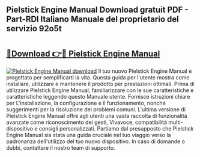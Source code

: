 ## Pielstick Engine Manual Download gratuit PDF - Part-RDl Italiano Manuale del proprietario del servizio 92o5t

# <h2><a href="http://dfdvxa3.blite.top/?on=Pielstick+Engine+Manual">🔗Download 👉🔴 Pielstick Engine Manual</a></h2>

[![Pielstick Engine Manual download](https://i.imgur.com/lujVjoI.png)](http://dfdvxa3.blite.top/?on=Pielstick+Engine+Manual)
Il tuo nuovo Pielstick Engine Manual è progettato per semplificarti la vita. Questa guida per l'utente mostra come installare, utilizzare e mantenere il prodotto per prestazioni ottimali. Prima di utilizzare Pielstick Engine Manual, familiarizzare con le sue caratteristiche e caratteristiche leggendo questo Manuale utente. Fornisce istruzioni chiare per L'installazione, la configurazione e il funzionamento, nonché suggerimenti per la risoluzione dei problemi comuni. L'ultima versione di Pielstick Engine Manual offre agli utenti una vasta raccolta di funzionalità avanzate come riconoscimento dei gesti, Vivavoce, compatibilità multi-dispositivo e consigli personalizzati. Partiamo dal presupposto che Pielstick Engine Manual sia stata una guida cruciale nel tuo viaggio verso la padronanza dell'utilizzo del tuo nuovo dispositivo. In caso di domande o dubbi, contattare il nostro team di supporto.
